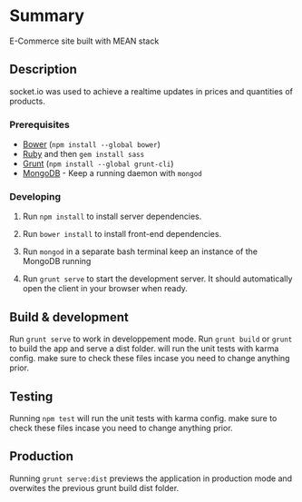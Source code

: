 # Summary

E-Commerce site built with MEAN stack 

## Description
socket.io was used to achieve a realtime updates in prices and quantities of products.

### Prerequisites

- [Bower](bower.io) (`npm install --global bower`)
- [Ruby](https://www.ruby-lang.org) and then `gem install sass`
- [Grunt](http://gruntjs.com/) (`npm install --global grunt-cli`)
- [MongoDB](https://www.mongodb.org/) - Keep a running daemon with `mongod`

### Developing

1. Run `npm install` to install server dependencies.

2. Run `bower install` to install front-end dependencies.

3. Run `mongod` in a separate bash terminal keep an instance of the MongoDB running

4. Run `grunt serve` to start the development server. It should automatically open the client in your browser when ready.

## Build & development
Run `grunt serve` to work in developpement mode.
Run `grunt build` or `grunt` to build the app and serve a dist folder. 
will run the unit tests with karma config. make sure to check these files incase you need to change anything prior.

## Testing

Running `npm test` will run the unit tests with karma config. make sure to check these files incase you need to change anything prior.

## Production
Running `grunt serve:dist` previews the application in production mode and overwites the previous grunt build dist folder.
